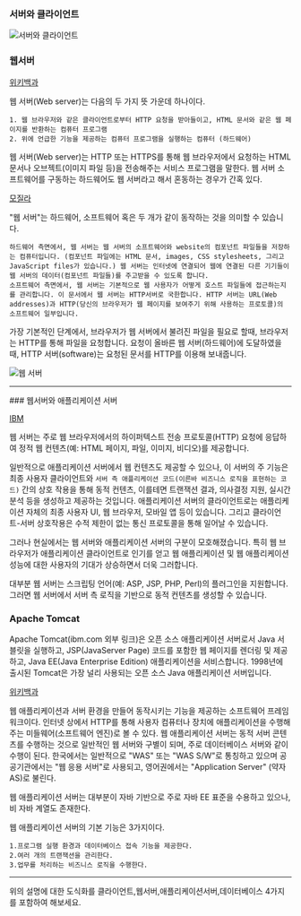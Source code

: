 ### 서버와 클라이언트

![서버와 클라이언트](client_server.png)


### 웹서버
[위키백과](https://ko.wikipedia.org/wiki/%EC%9B%B9_%EC%84%9C%EB%B2%84)

웹 서버(Web server)는 다음의 두 가지 뜻 가운데 하나이다.

    1. 웹 브라우저와 같은 클라이언트로부터 HTTP 요청을 받아들이고, HTML 문서와 같은 웹 페이지를 반환하는 컴퓨터 프로그램
    2. 위에 언급한 기능을 제공하는 컴퓨터 프로그램을 실행하는 컴퓨터 (하드웨어)

웹 서버(Web server)는 HTTP 또는 HTTPS를 통해 웹 브라우저에서 요청하는 HTML 문서나 오브젝트(이미지 파일 등)을 전송해주는 서비스 프로그램을 말한다. 웹 서버 소프트웨어를 구동하는 하드웨어도 웹 서버라고 해서 혼동하는 경우가 간혹 있다. 

[모질라](https://developer.mozilla.org/ko/docs/Learn/Common_questions/Web_mechanics/What_is_a_web_server)

"웹 서버"는 하드웨어, 소프트웨어 혹은 두 개가 같이 동작하는 것을 의미할 수 있습니다.

    하드웨어 측면에서, 웹 서버는 웹 서버의 소프트웨어와 website의 컴포넌트 파일들을 저장하는 컴퓨터입니다. (컴포넌트 파일에는 HTML 문서, images, CSS stylesheets, 그리고 JavaScript files가 있습니다.) 웹 서버는 인터넷에 연결되어 웹에 연결된 다른 기기들이 웹 서버의 데이터(컴포넌트 파일들)를 주고받을 수 있도록 합니다.
    소프트웨어 측면에서, 웹 서버는 기본적으로 웹 사용자가 어떻게 호스트 파일들에 접근하는지를 관리합니다. 이 문서에서 웹 서버는 HTTP서버로 국한합니다. HTTP 서버는 URL(Web addresses)과 HTTP(당신의 브라우저가 웹 페이지를 보여주기 위해 사용하는 프로토콜)의 소프트웨어 일부입니다.

가장 기본적인 단계에서, 브라우저가 웹 서버에서 불려진 파일을 필요로 할때, 브라우저는 HTTP를 통해 파일을 요청합니다. 요청이 올바른 웹 서버(하드웨어)에 도달하였을 때, HTTP 서버(software)는 요청된 문서를 HTTP를 이용해 보내줍니다.

![웹 서버](web-server.svg)

<hr>
### 웹서버와 애플리케이션 서버

[IBM](https://www.ibm.com/kr-ko/topics/web-server-application-server)

웹 서버는 주로 웹 브라우저에서의 하이퍼텍스트 전송 프로토콜(HTTP) 요청에 응답하여 정적 웹 컨텐츠(예: HTML 페이지, 파일, 이미지, 비디오)를 제공합니다.

일반적으로 애플리케이션 서버에서 웹 컨텐츠도 제공할 수 있으나, 이 서버의 주 기능은 최종 사용자 클라이언트와 `서버 측 애플리케이션 코드(이른바 비즈니스 로직을 표현하는 코드)` 간의 상호 작용을 통해 동적 컨텐츠, 이를테면 트랜잭션 결과, 의사결정 지원, 실시간 분석 등을 생성하고 제공하는 것입니다. 애플리케이션 서버의 클라이언트로는 애플리케이션 자체의 최종 사용자 UI, 웹 브라우저, 모바일 앱 등이 있습니다. 그리고 클라이언트-서버 상호작용은 수적 제한이 없는 통신 프로토콜을 통해 일어날 수 있습니다.

그러나 현실에서는 웹 서버와 애플리케이션 서버의 구분이 모호해졌습니다. 특히 웹 브라우저가 애플리케이션 클라이언트로 인기를 얻고 웹 애플리케이션 및 웹 애플리케이션 성능에 대한 사용자의 기대가 상승하면서 더욱 그러합니다.

대부분 웹 서버는 스크립팅 언어(예: ASP, JSP, PHP, Perl)의 플러그인을 지원합니다. 그러면 웹 서버에서 서버 측 로직을 기반으로 동적 컨텐츠를 생성할 수 있습니다.

### Apache Tomcat
 
Apache Tomcat(ibm.com 외부 링크)은 오픈 소스 애플리케이션 서버로서 Java 서블릿을 실행하고, JSP(JavaServer Page) 코드를 포함한 웹 페이지를 렌더링 및 제공하고, Java EE(Java Enterprise Edition) 애플리케이션을 서비스합니다. 1998년에 출시된 Tomcat은 가장 널리 사용되는 오픈 소스 Java 애플리케이션 서버입니다.


[위키백과](https://ko.wikipedia.org/wiki/%EC%9B%B9_%EC%95%A0%ED%94%8C%EB%A6%AC%EC%BC%80%EC%9D%B4%EC%85%98_%EC%84%9C%EB%B2%84)

웹 애플리케이션과 서버 환경을 만들어 동작시키는 기능을 제공하는 소프트웨어 프레임워크이다. 인터넷 상에서 HTTP를 통해 사용자 컴퓨터나 장치에 애플리케이션을 수행해 주는 미들웨어(소프트웨어 엔진)로 볼 수 있다. 웹 애플리케이션 서버는 동적 서버 콘텐츠를 수행하는 것으로 일반적인 웹 서버와 구별이 되며, 주로 데이터베이스 서버와 같이 수행이 된다. 한국에서는 일반적으로 "WAS" 또는 "WAS S/W"로 통칭하고 있으며 공공기관에서는 "웹 응용 서버"로 사용되고, 영어권에서는 "Application Server" (약자 AS)로 불린다.

웹 애플리케이션 서버는 대부분이 자바 기반으로 주로 자바 EE 표준을 수용하고 있으나, 비 자바 계열도 존재한다.

웹 애플리케이션 서버의 기본 기능은 3가지이다.

    1.프로그램 실행 환경과 데이터베이스 접속 기능을 제공한다.
    2.여러 개의 트랜잭션을 관리한다.
    3.업무를 처리하는 비즈니스 로직을 수행한다.


<hr>
위의 설명에 대한 도식화를 클라이언트,웹서버,애플리케이션서버,데이터베이스 4가지를 포함하여 해보세요.
